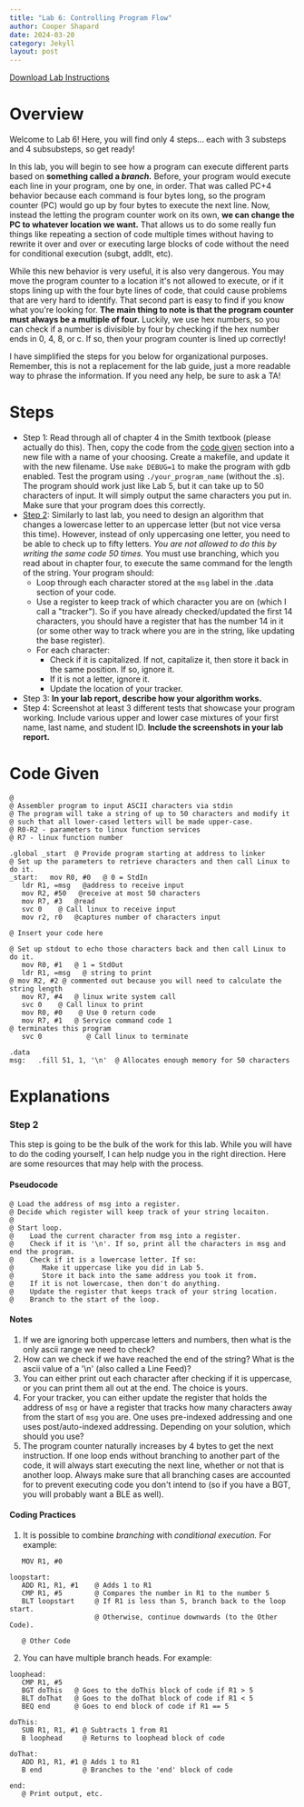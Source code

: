 ```yaml
---
title: "Lab 6: Controlling Program Flow"
author: Cooper Shapard
date: 2024-03-20
category: Jekyll
layout: post
---
```


[Download Lab Instructions](https://www.coopshap.com/ECE1181/pages/Lab6_ControllingProgramFlow.pdf)

# Overview
Welcome to Lab 6! Here, you will find only 4 steps... each with 3 substeps and 4 subsubsteps, so get ready!

In this lab, you will begin to see how a program can execute different parts based on **something called a *branch.*** Before, your program would execute each line in your program, one by one, in order. That was called PC+4 behavior because each command is four bytes long, so the program counter (PC) would go up by four bytes to execute the next line. Now, instead the letting the program counter work on its own, **we can change the PC to whatever location we want.** That allows us to do some really fun things like repeating a section of code multiple times without having to rewrite it over and over or executing large blocks of code without the need for conditional execution (subgt, addlt, etc). 

While this new behavior is very useful, it is also very dangerous. You may move the program counter to a location it's not allowed to execute, or if it stops lining up with the four byte lines of code, that could cause problems that are very hard to identify. That second part is easy to find if you know what you're looking for. **The main thing to note is that the program counter must always be a multiple of four.** Luckily, we use hex numbers, so you can check if a number is divisible by four by checking if the hex number ends in 0, 4, 8, or c. If so, then your program counter is lined up correctly!

I have simplified the steps for you below for organizational purposes. Remember, this is not a replacement for the lab guide, just a more readable way to phrase the information. If you need any help, be sure to ask a TA!


# Steps
- Step 1: Read through all of chapter 4 in the Smith textbook (please actually do this). Then, copy the code from the [code given](#code-given) section into a new file with a name of your choosing. Create a makefile, and update it with the new filename. Use `make DEBUG=1` to make the program with gdb enabled. Test the program using `./your_program_name` (without the .s). The program should work just like Lab 5, but it can take up to 50 characters of input. It will simply output the same characters you put in. Make sure that your program does this correctly.
- [Step 2](#step-2): Similarly to last lab, you need to design an algorithm that changes a lowercase letter to an uppercase letter (but not vice versa this time). However, instead of only uppercasing one letter, you need to be able to check up to fifty letters. *You are not allowed to do this by writing the same code 50 times.* You must use branching, which you read about in chapter four, to execute the same command for the length of the string. Your program should:
    - Loop through each character stored at the `msg` label in the .data section of your code.
    - Use a register to keep track of which character you are on (which I call a "tracker"). So if you have already checked/updated the first 14 characters, you should have a register that has the number 14 in it (or some other way to track where you are in the string, like updating the base register).
    - For each character:
        - Check if it is capitalized. If not, capitalize it, then store it back in the same position. If so, ignore it.
        - If it is not a letter, ignore it.
        - Update the location of your tracker.
- Step 3: **In your lab report, describe how your algorithm works.**
- Step 4: Screenshot at least 3 different tests that showcase your program working. Include various upper and lower case mixtures of your first name, last name, and student ID. **Include the screenshots in your lab report.**

# Code Given
```assembly
@ 
@ Assembler program to input ASCII characters via stdin 
@ The program will take a string of up to 50 characters and modify it 
@ such that all lower-cased letters will be made upper-case. 
@ R0-R2 - parameters to linux function services 
@ R7 - linux function number 

.global _start  @ Provide program starting at address to linker 
@ Set up the parameters to retrieve characters and then call Linux to do it. 
_start:   mov R0, #0   @ 0 = StdIn 
   ldr R1, =msg   @address to receive input 
   mov R2, #50   @receive at most 50 characters 
   mov R7, #3   @read 
   svc 0    @ Call linux to receive input 
   mov r2, r0   @captures number of characters input 
 
@ Insert your code here 
 
@ Set up stdout to echo those characters back and then call Linux to do it. 
   mov R0, #1   @ 1 = StdOut 
   ldr R1, =msg   @ string to print 
@ mov R2, #2 @ commented out because you will need to calculate the string length 
   mov R7, #4   @ linux write system call 
   svc 0    @ Call linux to print 
   mov R0, #0    @ Use 0 return code 
   mov R7, #1   @ Service command code 1 
@ terminates this program 
   svc 0           @ Call linux to terminate 

.data 
msg:   .fill 51, 1, '\n'  @ Allocates enough memory for 50 characters 
```

# Explanations
### Step 2
This step is going to be the bulk of the work for this lab. While you will have to do the coding yourself, I can help nudge you in the right direction. Here are some resources that may help with the process.

#### Pseudocode
```assembly
@ Load the address of msg into a register.
@ Decide which register will keep track of your string locaiton.
@ 
@ Start loop.
@    Load the current character from msg into a register.
@    Check if it is '\n'. If so, print all the characters in msg and end the program.
@    Check if it is a lowercase letter. If so:
@       Make it uppercase like you did in Lab 5.
@       Store it back into the same address you took it from.
@    If it is not lowercase, then don't do anything.
@    Update the register that keeps track of your string location.
@    Branch to the start of the loop.
```

#### Notes
1. If we are ignoring both uppercase letters and numbers, then what is the only ascii range we need to check?
2. How can we check if we have reached the end of the string? What is the ascii value of a '\n' (also called a Line Feed)?
3. You can either print out each character after checking if it is uppercase, or you can print them all out at the end. The choice is yours.
4. For your tracker, you can either update the register that holds the address of `msg` or have a register that tracks how many characters away from the start of `msg` you are. One uses pre-indexed addressing and one uses post/auto-indexed addressing. Depending on your solution, which should you use?
5. The program counter naturally increases by 4 bytes to get the next instruction. If one loop ends without branching to another part of the code, it will always start executing the next line, whether or not that is another loop. Always make sure that all branching cases are accounted for to prevent executing code you don't intend to (so if you have a BGT, you will probably want a BLE as well).

#### Coding Practices
1. It is possible to combine *branching* with *conditional execution.* For example:

```assembly
   MOV R1, #0

loopstart:
   ADD R1, R1, #1    @ Adds 1 to R1
   CMP R1, #5        @ Compares the number in R1 to the number 5
   BLT loopstart     @ If R1 is less than 5, branch back to the loop start.
                     @ Otherwise, continue downwards (to the Other Code).

   @ Other Code
```

2. You can have multiple branch heads. For example:

```assembly
loophead:
   CMP R1, #5
   BGT doThis   @ Goes to the doThis block of code if R1 > 5
   BLT doThat   @ Goes to the doThat block of code if R1 < 5
   BEQ end      @ Goes to end block of code if R1 == 5

doThis:
   SUB R1, R1, #1 @ Subtracts 1 from R1
   B loophead     @ Returns to loophead block of code

doThat:
   ADD R1, R1, #1 @ Adds 1 to R1
   B end          @ Branches to the 'end' block of code

end:
   @ Print output, etc.

```